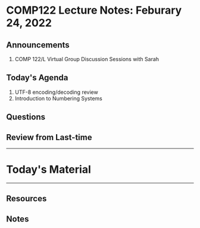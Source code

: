 # COMP122 Lecture Notes: Feburary 24, 2022

## Announcements
   1. COMP 122/L Virtual Group Discussion Sessions with Sarah

## Today's Agenda
   1. UTF-8 encoding/decoding review
   1. Introduction to Numbering Systems

## Questions


## Review from Last-time

---
# Today's Material


---
## Resources
## Notes
